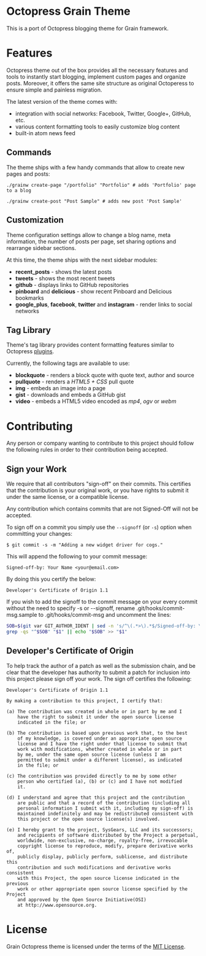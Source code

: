 Octopress Grain Theme
=====================

This is a port of Octopress blogging theme for Grain framework.

Features
========

Octopress theme out of the box provides all the necessary features and tools to instantly start blogging,
implement custom pages and organize posts. Moreover, it offers the same site structure as original Octoperess to
ensure simple and painless migration.

The latest version of the theme comes with:

  - integration with social networks: Facebook, Twitter, Google+, GitHub, etc.
  - various content formatting tools to easily customize blog content
  - built-in atom news feed

Commands
--------

The theme ships with a few handy commands that allow to create new pages and posts:

``` sh:nl
./grainw create-page "/portfolio" "Portfolio" # adds 'Portfolio' page to a blog
```

``` sh:nl
./grainw create-post "Post Sample" # adds new post 'Post Sample'
```

Customization
-------------

Theme configuration settings allow to change a blog name, meta information, the number of posts per page,
set sharing options and rearrange sidebar sections.

At this time, the theme ships with the next sidebar modules:

  - **recent_posts** - shows the latest posts
  - **tweets** - shows the most recent tweets
  - **github** - displays links to GitHub repositories
  - **pinboard** and **delicious** - show recent Pinboard and Delicious bookmarks
  - **google_plus**, **facebook**, **twitter** and **instagram** - render links to social networks

Tag Library
-----------

Theme's tag library provides content formatting features similar to Octopress [plugins][plugins].

Currently, the following tags are available to use:

  - **blockquote** - renders a block quote with quote text, author and source
  - **pullquote** - renders a *HTML5 + CSS* pull quote
  - **img** - embeds an image into a page
  - **gist** - downloads and embeds a GitHub gist
  - **video** - embeds a HTML5 video encoded as *mp4*, *ogv* or *webm*

[plugins]: http://octopress.org/docs/plugins/

Contributing
============

Any person or company wanting to contribute to this project should follow
the following rules in order to their contribution being accepted.

Sign your Work
--------------

We require that all contributors "sign-off" on their commits.  This
certifies that the contribution is your original work, or you have rights to
submit it under the same license, or a compatible license.

Any contribution which contains commits that are not Signed-Off will not be
accepted.

To sign off on a commit you simply use the `--signoff` (or `-s`) option when
committing your changes:

    $ git commit -s -m "Adding a new widget driver for cogs."

This will append the following to your commit message:

    Signed-off-by: Your Name <your@email.com>

By doing this you certify the below:

    Developer's Certificate of Origin 1.1

If you wish to add the signoff to the commit message on your every commit
without the need to specify -s or --signoff, rename
.git/hooks/commit-msg.sample to .git/hooks/commit-msg and uncomment the lines:

``` sh
SOB=$(git var GIT_AUTHOR_IDENT | sed -n 's/^\(.*>\).*$/Signed-off-by: \1/p')
grep -qs "^$SOB" "$1" || echo "$SOB" >> "$1"
```

Developer's Certificate of Origin
---------------------------------

To help track the author of a patch as well as the submission chain,
and be clear that the developer has authority to submit a patch for
inclusion into this project please sign off your work.  The sign off
certifies the following:

    Developer's Certificate of Origin 1.1

    By making a contribution to this project, I certify that:

    (a) The contribution was created in whole or in part by me and I
        have the right to submit it under the open source license
        indicated in the file; or

    (b) The contribution is based upon previous work that, to the best
        of my knowledge, is covered under an appropriate open source
        license and I have the right under that license to submit that
        work with modifications, whether created in whole or in part
        by me, under the same open source license (unless I am
        permitted to submit under a different license), as indicated
        in the file; or

    (c) The contribution was provided directly to me by some other
        person who certified (a), (b) or (c) and I have not modified
        it.

    (d) I understand and agree that this project and the contribution
        are public and that a record of the contribution (including all
        personal information I submit with it, including my sign-off) is
        maintained indefinitely and may be redistributed consistent with
        this project or the open source license(s) involved.

    (e) I hereby grant to the project, SysGears, LLC and its successors; 
        and recipients of software distributed by the Project a perpetual,
        worldwide, non-exclusive, no-charge, royalty-free, irrevocable
        copyright license to reproduce, modify, prepare derivative works of,
        publicly display, publicly perform, sublicense, and distribute this
        contribution and such modifications and derivative works consistent
        with this Project, the open source license indicated in the previous
        work or other appropriate open source license specified by the Project
        and approved by the Open Source Initiative(OSI)
        at http://www.opensource.org.

License
=======

Grain Octopress theme is licensed under the terms of the
[MIT License][MIT License].

[MIT License]: https://github.com/sysgears/grain-theme-octopress/blob/master/LICENSE

